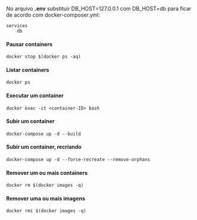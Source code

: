 No arquivo **.env** substituir DB_HOST=127.0.0.1 com  DB_HOST=db 
para ficar de acordo com docker-composer.yml:
```
services 
    db
```
####  Pausar containers

```
docker stop $(docker ps -aq)
```

####  Listar containers 
``` 
docker ps
```

####  Executar um container

```
docker exec -it <container-ID> bash
```

#### Subir um container
```
docker-compose up -d --build
```

#### Subir um container, recriando
```
docker-compose up -d --force-recreate --remove-orphans
```

#### Remover um ou mais containers

```
docker rm $(docker images -q)
```

#### Remover uma ou mais imagens

```
docker rmi $(docker images -q)
```